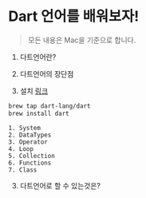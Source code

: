 # Dart 언어를 배워보자!

> 모든 내용은 Mac을 기준으로 합니다.

1. 다트언어란?
2. 다트언어의 장단점

3. 설치 [링크](https://dart.dev/get-dart)

```bash
brew tap dart-lang/dart
brew install dart
```

    1. System
    2. DataTypes
    3. Operator
    4. Loop
    5. Collection
    6. Functions
    7. Class

<!-- - Variables
- Control flow statements
  - IF
  - FOR
  - WHILE
- Functions
- Comments
- Imports
- Classes
- Inheritance
- Mixins
- Interfaces and abstract classes
- Async
- Exceptions -->

3. 다트언어로 할 수 있는것은?
